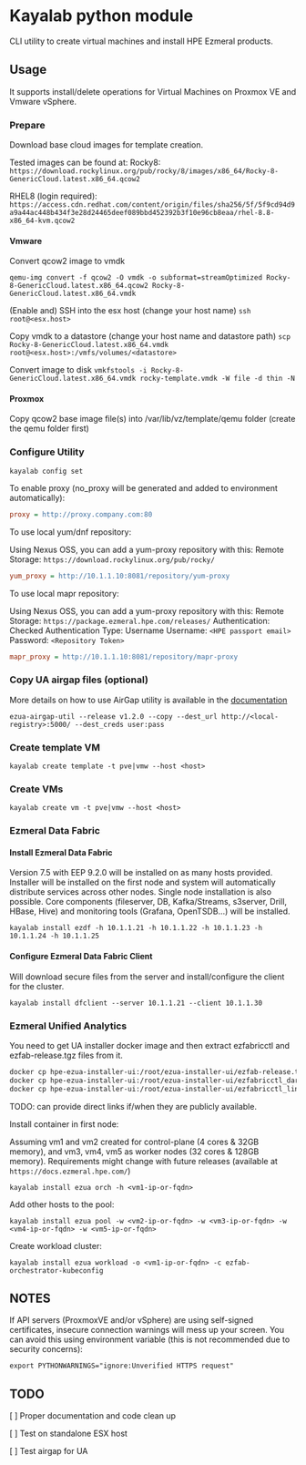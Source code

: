 # Kayalab python module

CLI utility to create virtual machines and install HPE Ezmeral products.

## Usage

It supports install/delete operations for Virtual Machines on Proxmox VE and Vmware vSphere.

### Prepare

Download base cloud images for template creation.

Tested images can be found at:
Rocky8:
`https://download.rockylinux.org/pub/rocky/8/images/x86_64/Rocky-8-GenericCloud.latest.x86_64.qcow2`

RHEL8 (login required):
`https://access.cdn.redhat.com/content/origin/files/sha256/5f/5f9cd94d9a9a44ac448b434f3e28d24465deef089bbd452392b3f10e96cb8eaa/rhel-8.8-x86_64-kvm.qcow2`

#### Vmware

Convert qcow2 image to vmdk

`qemu-img convert -f qcow2 -O vmdk -o subformat=streamOptimized Rocky-8-GenericCloud.latest.x86_64.qcow2 Rocky-8-GenericCloud.latest.x86_64.vmdk`

(Enable and) SSH into the esx host (change your host name)
`ssh root@<esx.host>`

Copy vmdk to a datastore (change your host name and datastore path)
`scp Rocky-8-GenericCloud.latest.x86_64.vmdk root@<esx.host>:/vmfs/volumes/<datastore>`

Convert image to disk
`vmkfstools -i Rocky-8-GenericCloud.latest.x86_64.vmdk rocky-template.vmdk -W file -d thin -N`

#### Proxmox

Copy qcow2 base image file(s) into /var/lib/vz/template/qemu folder (create the qemu folder first)

### Configure Utility

`kayalab config set`

To enable proxy (no_proxy will be generated and added to environment automatically):

```ini
proxy = http://proxy.company.com:80
```

To use local yum/dnf repository:

Using Nexus OSS, you can add a yum-proxy repository with this:
Remote Storage: `https://download.rockylinux.org/pub/rocky/`

```ini
yum_proxy = http://10.1.1.10:8081/repository/yum-proxy
```

To use local mapr repository:

Using Nexus OSS, you can add a yum-proxy repository with this:
Remote Storage: `https://package.ezmeral.hpe.com/releases/`
Authentication: Checked
Authentication Type: Username
Username: `<HPE passport email>`
Password: `<Repository Token>`

```ini
mapr_proxy = http://10.1.1.10:8081/repository/mapr-proxy
```

### Copy UA airgap files (optional)

More details on how to use AirGap utility is available in the [documentation](https://docs.ezmeral.hpe.com/unified-analytics/12/Installation/airgap-utility.html)

`ezua-airgap-util --release v1.2.0 --copy --dest_url http://<local-registry>:5000/ --dest_creds user:pass`

### Create template VM

`kayalab create template -t pve|vmw --host <host>`

### Create VMs

`kayalab create vm -t pve|vmw --host <host>`

### Ezmeral Data Fabric

#### Install Ezmeral Data Fabric

Version 7.5 with EEP 9.2.0 will be installed on as many hosts provided. Installer will be installed on the first node and system will automatically distribute services across other nodes. Single node installation is also possible. Core components (fileserver, DB, Kafka/Streams, s3server, Drill, HBase, Hive) and monitoring tools (Grafana, OpenTSDB...) will be installed.

`kayalab install ezdf -h 10.1.1.21 -h 10.1.1.22 -h 10.1.1.23 -h 10.1.1.24 -h 10.1.1.25`

#### Configure Ezmeral Data Fabric Client

Will download secure files from the server and install/configure the client for the cluster.

`kayalab install dfclient --server 10.1.1.21 --client 10.1.1.30`

### Ezmeral Unified Analytics

You need to get UA installer docker image and then extract ezfabricctl and ezfab-release.tgz files from it.

```bash
docker cp hpe-ezua-installer-ui:/root/ezua-installer-ui/ezfab-release.tgz .
docker cp hpe-ezua-installer-ui:/root/ezua-installer-ui/ezfabricctl_darwin_amd64 .
docker cp hpe-ezua-installer-ui:/root/ezua-installer-ui/ezfabricctl_linux_amd64 .
```

TODO: can provide direct links if/when they are publicly available.

Install container in first node:

Assuming vm1 and vm2 created for control-plane (4 cores & 32GB memory), and vm3, vm4, vm5 as worker nodes (32 cores & 128GB memory). Requirements might change with future releases (available at `https://docs.ezmeral.hpe.com/`)

`kayalab install ezua orch -h <vm1-ip-or-fqdn>`

Add other hosts to the pool:

`kayalab install ezua pool -w <vm2-ip-or-fqdn> -w <vm3-ip-or-fqdn> -w <vm4-ip-or-fqdn> -w <vm5-ip-or-fqdn>`

Create workload cluster:

`kayalab install ezua workload -o <vm1-ip-or-fqdn> -c ezfab-orchestrator-kubeconfig`

## NOTES

If API servers (ProxmoxVE and/or vSphere) are using self-signed certificates, insecure connection warnings will mess up your screen. You can avoid this using environment variable (this is not recommended due to security concerns):

`export PYTHONWARNINGS="ignore:Unverified HTTPS request"`

## TODO

[ ] Proper documentation and code clean up

[ ] Test on standalone ESX host

[ ] Test airgap for UA
